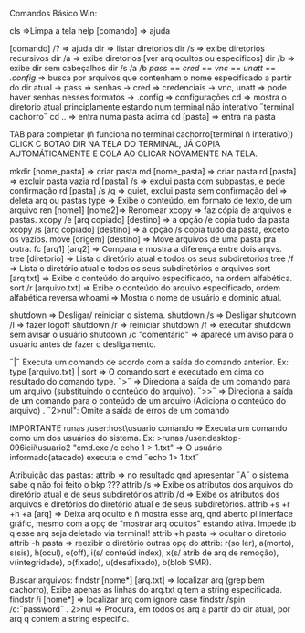 Comandos Básico Win:

cls ⇒Limpa a tela
help [comando] ⇒ ajuda


[comando] /? ⇒ ajuda
dir  ⇒ listar diretorios
dir /s ⇒ exibe diretorios recursivos
dir /a ⇒ exibe diretorios [ver arq ocultos ou especificos]
dir /b ⇒ exibe dir sem cabeçalhos
dir /s /a /b *pass* == *cred* == *vnc* == *unatt* == *.config*  ⇒ busca por arquivos que contenham o nome especificado a partir do dir atual
   → pass ⇒ senhas
   → cred ⇒ credenciais
   → vnc, unatt ⇒ pode haver senhas nesses formatos
   → .config ⇒ configurações
cd ⇒ mostra o diretorio atual principlamente estando num terminal não interativo ˝terminal cachorro˝
cd .. ⇒ entra numa pasta acima
cd [pasta] ⇒ entra na pasta

TAB para completar (ñ funciona no terminal cachorro[terminal ñ interativo])
CLICK C BOTAO DIR NA TELA DO TERMINAL, JÁ COPIA AUTOMÁTICAMENTE E COLA AO CLICAR NOVAMENTE NA TELA.

mkdir [nome_pasta] ⇒ criar pasta
md [nome_pasta] ⇒ criar pasta
rd [pasta] ⇒ excluir pasta vazia
rd [pasta] /s ⇒ exclui pasta com subpastas, e pede confirmação
rd [pasta] /s /q ⇒ quiet, exclui pasta sem confirmação
del ⇒ deleta arq ou pastas
type ⇒ Exibe o conteúdo, em formato de texto, de um arquivo
ren [nome1] [nome2]⇒ Renomear
xcopy ⇒ faz cópia de arquivos e pastas.
xcopy /e [arq copiado] [destino] ⇒ a opção /e copia tudo da pasta
xcopy /s [arq copiado] [destino] ⇒ a opção /s copia tudo da pasta, exceto os vazios.
move [origem] [destino] ⇒ Move arquivos de uma pasta pra outra.
fc [arq1] [arq2] ⇒ Compara e mostra a diferença entre dois arqvs.
tree [diretorio] ⇒ Lista o diretório atual e todos os seus subdiretorios
tree /f ⇒ Lista o diretório atual e todos os seus subdiretórios e arquivos
sort [arq.txt] ⇒ Exibe o conteúdo do arquivo especificado, na ordem alfabética.
sort /r [arquivo.txt] ⇒ Exibe o conteúdo do arquivo especificado, ordem alfabética reversa 
whoami ⇒ Mostra o nome de usuário e domínio atual.

shutdown ⇒ Desligar/ reiniciar o sistema.
shutdown /s ⇒ Desligar
shutdown /l ⇒ fazer logoff
shutdown /r ⇒ reiniciar
shutdown /f ⇒ executar shutdown sem avisar o usuário
shutdown /c "comentário" ⇒ aparece um aviso para o usuário antes de fazer o desligamento.

˝|˝ Executa um comando de acordo com a saída do comando anterior.
	Ex: type [arquivo.txt] | sort ⇒ O comando sort é executado em cima do resultado do comando type.
˝>˝ ⇒ Direciona a saída de um comando para um arquivo (substituindo o conteúdo do arquivo).
˝>>˝ ⇒ Direciona a saída de um comando para o conteúdo de um arquivo (Adiciona o conteúdo do arquivo) .
˝2>nul": Omite a saída de erros de um comando

IMPORTANTE
runas /user:host\usuario comando ⇒ Executa um comando como um dos usuários do sistema.
Ex: >runas /user:desktop-096icii\usuario2 "cmd.exe /c echo 1 > 1.txt" ⇒ O usuário informado(atacado) executa o cmd ˝echo 1> 1.txt˝

Atribuição das pastas:
attrib ⇒ no resultado qnd apresentar ˝A˝ o sistema sabe q não foi feito o bkp ???
attrib /s ⇒ Exibe os atributos dos arquivos do diretório atual e de seus subdiretórios
attrib /d ⇒ Exibe os atributos dos arquivos e diretórios do diretório atual e de seus subdiretórios.
attrib +s +r +h +a [arq] ⇒ Deixa arq oculto e ñ mostra esse arq, qnd aberto pl interface gráfic, mesmo com a opç de "mostrar arq ocultos" estando ativa. Impede tb q esse arq seja deletado via terminal!
attrib +h pasta => ocultar o diretorio
attrib -h pasta => reexibir o diretório
outras opç do attrib: r(so ler), a(morto), s(sis), h(ocul), o(off), i(s/ conteúd index), x(s/ atrib de arq de remoção), v(integridade), p(fixado), u(desafixado), b(blob SMR).
     

Buscar arquivos:
findstr [nome*] [arq.txt] ⇒ localizar arq (grep bem cachorro), Exibe apenas as linhas do arq.txt q tem a string especificada.
findstr /i [nome*] ⇒ localizar arq com ignore case
findstr /spin /c:˝password˝ *.* 2>nul ⇒ Procura, em todos os arq a partir do dir atual, por arq q contem a string especific.
